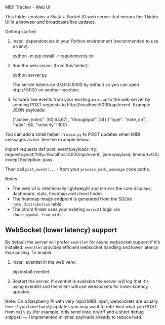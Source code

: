 MIDI Tracker - Web UI

This folder contains a Flask + Socket.IO web server that mirrors the Tkinter UI in a browser and broadcasts live updates.

Getting started

1. Install dependencies in your Python environment (recommended to use a venv):

   python -m pip install -r requirements.txt

2. Run the web server (from this folder):

   python server.py

   The server listens on 0.0.0.0:5000 by default so you can open http://<host-ip>:5000 on another machine.

3. Forward live events from your existing `main.py` to the web server by sending POST requests to http://localhost:5000/api/event. Example JSON payloads:

   {"active_notes": [60,64,67], "throughput": 24}
   {"type": "note_on", "note": 60, "velocity": 100}

You can add a small helper in `main.py` to POST updates when MIDI messages arrive. See the example below:

   import requests
   def post_event(payload):
       try:
           requests.post('http://localhost:5000/api/event', json=payload, timeout=0.5)
       except Exception:
           pass

Then call `post_event(...)` from your `process_midi_message` code paths.

Notes
- The web UI is intentionally lightweight and mirrors the core displays: dashboard, stats, heatmap and chord finder.
- The heatmap image endpoint is generated from the SQLite `note_distribution` table.
- The chord finder uses your existing `music21` logic via `chord_symbol_from_midi`.

WebSocket (lower latency) support
---------------------------------
By default the server will prefer `eventlet` for async websocket support if it's installed. `eventlet` provides efficient websocket handling and lower latency than polling. To enable:

1. Install eventlet in the web venv:

   pip install eventlet

2. Restart the server. If eventlet is available the server will log that it's using eventlet and the client will use websockets for lower-latency updates.

Note: On a Raspberry Pi with very rapid MIDI input, websockets are usually fine. If you have bursty updates you may want to rate-limit what you POST from `main.py` (for example, only send note-on/off and a short debug snippet) — I implemented minimal payloads already to reduce load.
